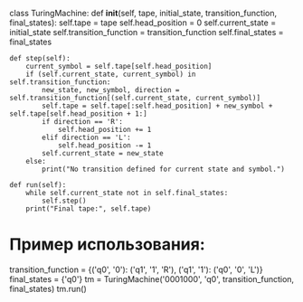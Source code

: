class TuringMachine:
    def __init__(self, tape, initial_state, transition_function, final_states):
        self.tape = tape
        self.head_position = 0
        self.current_state = initial_state
        self.transition_function = transition_function
        self.final_states = final_states

    def step(self):
        current_symbol = self.tape[self.head_position]
        if (self.current_state, current_symbol) in self.transition_function:
            new_state, new_symbol, direction = self.transition_function[(self.current_state, current_symbol)]
            self.tape = self.tape[:self.head_position] + new_symbol + self.tape[self.head_position + 1:]
            if direction == 'R':
                self.head_position += 1
            elif direction == 'L':
                self.head_position -= 1
            self.current_state = new_state
        else:
            print("No transition defined for current state and symbol.")

    def run(self):
        while self.current_state not in self.final_states:
            self.step()
        print("Final tape:", self.tape)

# Пример использования:
transition_function = {('q0', '0'): ('q1', '1', 'R'),
                       ('q1', '1'): ('q0', '0', 'L')}
final_states = {'q0'}
tm = TuringMachine('0001000', 'q0', transition_function, final_states)
tm.run()
